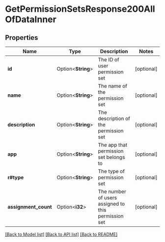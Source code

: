 # GetPermissionSetsResponse200AllOfDataInner

## Properties

Name | Type | Description | Notes
------------ | ------------- | ------------- | -------------
**id** | Option<**String**> | The ID of user permission set | [optional]
**name** | Option<**String**> | The name of the permission set | [optional]
**description** | Option<**String**> | The description of the permission set | [optional]
**app** | Option<**String**> | The app that permission set belongs to | [optional]
**r#type** | Option<**String**> | The type of permission set | [optional]
**assignment_count** | Option<**i32**> | The number of users assigned to this permission set | [optional]

[[Back to Model list]](../README.md#documentation-for-models) [[Back to API list]](../README.md#documentation-for-api-endpoints) [[Back to README]](../README.md)


